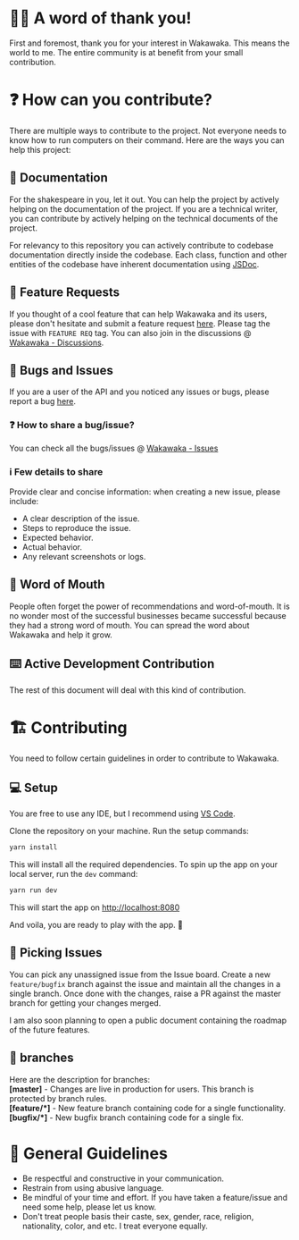 
# 🙏🏼 A word of thank you!
First and foremost, thank you for your interest in Wakawaka. This means the world to me. The entire community is at benefit from your small contribution.

# ❓ How can you contribute?
There are multiple ways to contribute to the project. Not everyone needs to know how to run computers on their command. Here are the ways you can help this project:

## 📑 Documentation
For the shakespeare in you, let it out. You can help the project by actively helping on the documentation of the project. If you are a technical writer, you can contribute by actively helping on the technical documents of the project.

For relevancy to this repository you can actively contribute to codebase documentation directly inside the codebase. Each class, function and other entities of the codebase have inherent documentation using [JSDoc](https://jsdoc.app/).

## 💫 Feature Requests
If you thought of a cool feature that can help Wakawaka and its users, please don't hesitate and submit a feature request [here](https://github.com/aayush-goyal/wakawaka/issues).  Please tag the issue with `FEATURE REQ` tag. You can also join in the discussions @ [Wakawaka - Discussions](https://github.com/aayush-goyal/wakawaka/discussions).

## 🐞 Bugs and Issues
If you are a user of the API and you noticed any issues or bugs, please report a bug [here](https://github.com/aayush-goyal/wakawaka/issues).

### ❓ How to share a bug/issue?
You can check all the bugs/issues @ [Wakawaka - Issues](https://github.com/aayush-goyal/wakawaka/issues)

### ℹ️ Few details to share
Provide clear and concise information: when creating a new issue, please include:
- A clear description of the issue.
- Steps to reproduce the issue.
- Expected behavior.
- Actual behavior.
- Any relevant screenshots or logs.

## 📢 Word of Mouth
People often forget the power of recommendations and word-of-mouth. It is no wonder most of the successful businesses became successful because they had a strong word of mouth. You can spread the word about Wakawaka and help it grow.

## ⌨️ Active Development Contribution
The rest of this document will deal with this kind of contribution.

# 🏗️ Contributing
You need to follow certain guidelines in order to contribute to Wakawaka.

## 💻 Setup
You are free to use any IDE, but I recommend using [VS Code](https://code.visualstudio.com/).

Clone the repository on your machine. Run the setup commands:
```zsh
yarn install
```

This will install all the required dependencies. To spin up the app on your local server, run the `dev` command:
```zsh
yarn run dev
```

This will start the app on [http://localhost:8080](http://localhost:8080)

And voila, you are ready to play with the app. 🎉

## 🍒 Picking Issues
You can pick any unassigned issue from the Issue board. Create a new `feature/bugfix` branch against the issue and maintain all the changes in a single branch. Once done with the changes, raise a PR against the master branch for getting your changes merged.

I am also soon planning to open a public document containing the roadmap of the future features.

## 🌴 branches
Here are the description for branches:<br />
**[master]** - Changes are live in production for users. This branch is protected by branch rules.<br />
**[feature/*]** - New feature branch containing code for a single functionality.<br />
**[bugfix/*]** - New bugfix branch containing code for a single fix.

# 📜 General Guidelines
- Be respectful and constructive in your communication.
- Restrain from using abusive language.
- Be mindful of your time and effort. If you have taken a feature/issue and need some help, please let us know.
- Don't treat people basis their caste, sex, gender, race, religion, nationality, color, and etc. I treat everyone equally.
